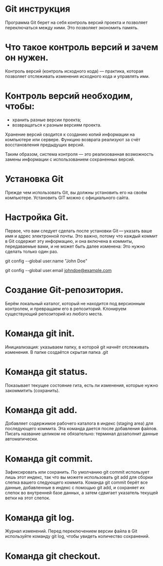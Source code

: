 

# Git инструкция

Программа Git берет на себя контроль версий проекта и позволяет переключаться между ними.
Это позволяет экономить память.

# Что такое контроль версий и зачем он нужен.

Контроль версий (контроль исходного кода) — практика, которая позволяет отслеживать
изменения исходного кода и управлять ими.

# Контроль версий необходим, чтобы:

* хранить разные версии проекта;
* возвращаться к разным версиям проекта.

Хранение версий сводится к созданию копий информации на компьютере или сервере. 
Функцию возврата реализуют за счёт восстановления предыдущих версий. 

Таким образом, система контроля — это реализованная возможность замены информации 
с использованием сохраненных версий.

# Установка Git 

Прежде чем использовать Git, вы должны установить его на своём компьютере.
Установить GIT можно с официального сайта.

# Настройка Git.

Первое, что вам следует сделать после установки Git — указать ваше имя и адрес электронной почты. Это важно, потому что каждый коммит в Git содержит эту информацию, и она включена в коммиты, передаваемые вами, и не может быть далее изменена:
Это нужно сделать только один раз.

 git config --global user.name "John Doe"

 git config --global user.email johndoe@example.com 

 # Создание Git-репозитория.

 Берём локальный каталог, который не находится под версионным контролем, и превращаем его в репозиторий.
Клонируем существующий репозиторий из любого места.

# Команда git init.

Инициализация: указываем папку, в которой git начнёт отслеживать изменения.
В папке создаётся скрытая папка .git

# Команда git status.

Показывает текущее состояние гита, есть ли изменения, которые нужно закоммитить (сохранить).

# Команда git add.

Добавляет содержимое рабочего каталога в индекс (staging area) для последующего коммита. Эта команда дается после добавления файлов. Писать название целиком не обязательно: терминал дозаполнит данные автоматически.

# Команда git commit.

Зафиксировать или сохранить.
По умолчанию git commit использует лишь этот индекс, так что вы можете использовать git add для сборки слепка вашего следующего коммита.
Команда git commit берёт все данные, добавленные в индекс с помощью git add, и сохраняет их слепок во внутренней базе данных, а затем сдвигает указатель текущей ветки на этот слепок.

# Команда git log.

Журнал изменений.
Перед переключением версии файла в Git используйте команду git log, чтобы увидеть количество сохранений.

# Команда git checkout.



